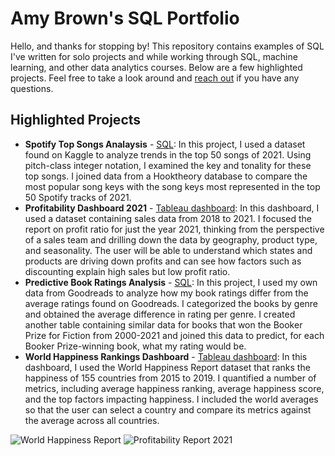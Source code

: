 # Amy Brown's SQL Portfolio

Hello, and thanks for stopping by! This repository contains examples of SQL I've written for solo projects and while working through SQL, machine learning, and other data analytics courses. Below are a few highlighted projects. Feel free to take a look around and [reach out](https://www.linkedin.com/in/amymartikabrown/) if you have any questions.

## Highlighted Projects
* **Spotify Top Songs Analaysis** - [SQL](https://github.com/amymartika/SQL/blob/main/Spotify%20Top%20Songs%202021%20Data%20Analysis): In this project, I used a dataset found on Kaggle to analyze trends in the top 50 songs of 2021. Using pitch-class integer notation, I examined the key and tonality for these top songs. I joined data from a Hooktheory database to compare the most popular song keys with the song keys most represented in the top 50 Spotify tracks of 2021.
* **Profitability Dashboard 2021** - [Tableau dashboard](https://public.tableau.com/app/profile/amymartika/viz/ExecutiveOverview_16733205488000/ExecutiveOverview): In this dashboard, I used a dataset containing sales data from 2018 to 2021. I focused the report on profit ratio for just the year 2021, thinking from the perspective of a sales team and drilling down the data by geography, product type, and seasonality. The user will be able to understand which states and products are driving down profits and can see how factors such as discounting explain high sales but low profit ratio.
* **Predictive Book Ratings Analysis** - [SQL](https://github.com/amymartika/SQL/blob/main/Predicting%20Book%20Ratings): In this project, I used my own data from Goodreads to analyze how my book ratings differ from the average ratings found on Goodreads. I categorized the books by genre and obtained the average difference in rating per genre. I created another table containing similar data for books that won the Booker Prize for Fiction from 2000-2021 and joined this data to predict, for each Booker Prize-winning book, what my rating would be.
* **World Happiness Rankings Dashboard** - [Tableau dashboard](https://public.tableau.com/app/profile/amymartika/viz/WorldHappinessReport_16737679931360/WorldHappinessReport): In this dashboard, I used the World Happiness Report dataset that ranks the happiness of 155 countries from 2015 to 2019. I quantified a number of metrics, including average happiness ranking, average happiness score, and the top factors impacting happiness. I included the world averages so that the user can select a country and compare its metrics against the average across all countries.

![World Happiness Report](https://github.com/amymartika/SQL-portfolio/blob/main/world%20happiness%20report.png) ![Profitability Report 2021](https://github.com/amymartika/SQL-portfolio/blob/main/profitability%20report.png)
